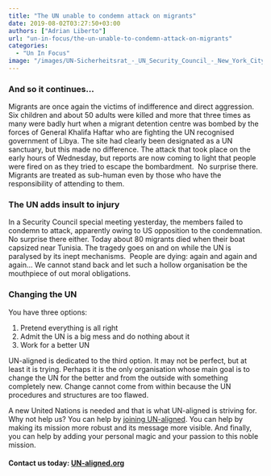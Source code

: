```yaml
---
title: "The UN unable to condemn attack on migrants"
date: 2019-08-02T03:27:50+03:00
authors: ["Adrian Liberto"]
url: "un-in-focus/the-un-unable-to-condemn-attack-on-migrants"
categories: 
  - "Un In Focus"
image: "/images/UN-Sicherheitsrat_-_UN_Security_Council_-_New_York_City_-_2014_01_06.jpg"
---
```


### **And so it continues…**

Migrants are once again the victims of indifference and direct aggression. Six children and about 50 adults were killed and more that three times as many were badly hurt when a migrant detention centre was bombed by the forces of General Khalifa Haftar who are fighting the UN recognised government of Libya. The site had clearly been designated as a UN sanctuary, but this made no difference. The attack that took place on the early hours of Wednesday, but reports are now coming to light that people were fired on as they tried to escape the bombardment.  No surprise there. Migrants are treated as sub-human even by those who have the responsibility of attending to them. 

### **The UN adds insult to injury**

In a Security Council special meeting yesterday, the members failed to condemn to attack, apparently owing to US opposition to the condemnation. No surprise there either. Today about 80 migrants died when their boat capsized near Tunisia. The tragedy goes on and on while the UN is paralysed by its inept mechanisms.  People are dying: again and again and again… We cannot stand back and let such a hollow organisation be the mouthpiece of out moral obligations.

### **Changing the UN**

You have three options: 

1. Pretend everything is all right
2. Admit the UN is a big mess and do nothing about it
3. Work for a better UN

UN-aligned is dedicated to the third option. It may not be perfect, but at least it is trying. Perhaps it is the only organisation whose main goal is to change the UN for the better and from the outside with something completely new. Change cannot come from within because the UN procedures and structures are too flawed.

A new United Nations is needed and that is what UN-aligned is striving for. Why not help us? You can help by [joining UN-aligned](https://un-aligned.org/register/). You can help by making its mission more robust and its message more visible. And finally, you can help by adding your personal magic and your passion to this noble mission.

#### **Contact us today: [UN-aligned.org](https://un-aligned.org/about/who-are-we/)**
